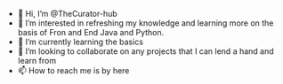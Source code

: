 - 👋 Hi, I’m @TheCurator-hub
- 👀 I’m interested in refreshing my knowledge and learning more on the basis of Fron and End Java and Python.
- 🌱 I’m currently learning the basics
- 💞️ I’m looking to collaborate on any projects that I can lend a hand and learn from
- 📫 How to reach me is by here

<!---
TheCurator-hub/TheCurator-hub is a ✨ special ✨ repository because its `README.md` (this file) appears on your GitHub profile.
You can click the Preview link to take a look at your changes.
--->
